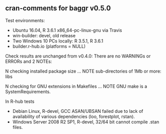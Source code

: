 ## cran-comments for baggr v0.5.0

Test environments:
* Ubuntu 16.04, R 3.6.1 x86_64-pc-linux-gnu via Travis
* win-builder: devel, old release
* Two Windows 10 PCs locally: R 3.5.1, R 3.6.1
* builder.r-hub.io (platforms = NULL)

Check results are unchanged from v0.4.0:
There are no WARNINGs or ERRORs and 2 NOTEs:

N checking installed package size ... NOTE
  sub-directories of 1Mb or more: libs
  
N checking for GNU extensions in Makefiles ... NOTE
  GNU make is a SystemRequirements. 

In R-hub tests 
* Debian Linux, R-devel, GCC ASAN/UBSAN failed due to lack of availability of various dependencies (loo, forestplot, rstan).
* Windows Server 2008 R2 SP1, R-devel, 32/64 bit cannot compile .stan files.
